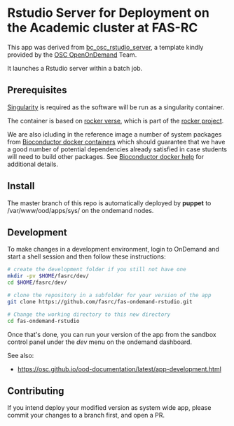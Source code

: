 # Rstudio Server  for Deployment on the Academic cluster at FAS-RC

This app was derived from [bc_osc_rstudio_server](https://github.com/OSC/bc_osc_rstudio_server), a template kindly provided by the [OSC OpenOnDemand](https://github.com/OSC/ondemand)
Team. 

It launches a Rstudio server within a batch job.

## Prerequisites

[Singularity](http://singularity.lbl.gov/) is required as the software will be run as a singularity container.

The container is based on [rocker verse](https://hub.docker.com/r/rocker/verse), which is part of the [rocker project](https://www.rocker-project.org/).

We are also icluding in the reference image a number of system packages from [Bioconductor docker containers](https://github.com/Bioconductor/bioconductor_docker/blob/master/Dockerfile) which should guarantee that we have a good number of potential dependencies already satisfied in case students will need to build other packages. See [Bioconductor docker help](https://www.bioconductor.org/help/docker/) for additional details.

## Install

The master branch of this repo is automatically deployed by **puppet** to /var/www/ood/apps/sys/ on the ondemand nodes.

## Development

To make changes in a development environment, login to OnDemand and start a shell session and then follow these instructions:

```sh
# create the development folder if you still not have one
mkdir -pv $HOME/fasrc/dev/
cd $HOME/fasrc/dev/

# clone the repository in a subfolder for your version of the app
git clone https://github.com/fasrc/fas-ondemand-rstudio.git

# Change the working directory to this new directory
cd fas-ondemand-rstudio
```

Once that's done, you can run your version of the app from the sandbox control panel under the *dev* menu on the ondemand dashboard.

See also:
- https://osc.github.io/ood-documentation/latest/app-development.html 

## Contributing

If you intend deploy your modified version as system wide app, please commit your changes to a branch first, and open a PR.
